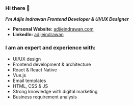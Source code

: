 ### Hi there 👋

***I'm Adjie Indrawan***
***Frontend Developer & UI/UX Designer***

* **Personal Website:** [adjieindrawan.com](https://adjieindrawan.com/)
* **LinkedIn:** [adjieindrawan](https://www.linkedin.com/in/adjieindrawan/)


### I am an expert and experience with:

* UI/UX design  
* Frontend development & architecture  
* React & React Native  
* Vue.js  
* Email templates  
* HTML, CSS & JS  
* Strong knowledge with digital marketing  
* Business requirement analysis
